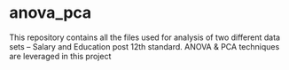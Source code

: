 # anova_pca
This repository contains all the files used for analysis of two different data sets – Salary and Education post 12th standard. ANOVA &amp; PCA techniques are leveraged in this project
